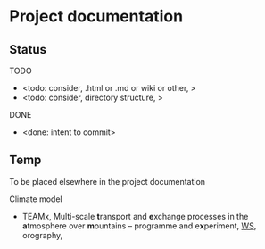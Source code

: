 # Project documentation

## Status

TODO
* <todo: consider, .html or .md or wiki or other, >
* <todo: consider, directory structure, >

DONE
* <done: intent to commit>

## Temp
To be placed elsewhere in the project documentation

Climate model
* TEAMx, Multi-scale **t**ransport and **e**xchange processes in the **a**tmosphere over **m**ountains – programme and e**x**periment, [WS](https://www.teamx-programme.org/), orography, 
